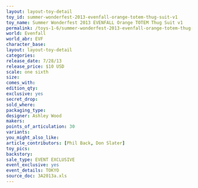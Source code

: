 ```yaml
---
layout: layout-toy-detail 
toy_id: summer-wonderfest-2013-evenfall-orange-totem-thug-suit-v1
toy_name: Summer Wonderfest 2013 EVENFALL Orange TOTEM Thug Suit v1
permalink: /toys-1-6/summer-wonderfest-2013-evenfall-orange-totem-thug-suit-v1.html
world: Evenfall
world_abr: EVF
character_base: 
layout: layout-toy-detail
categories: 
release_date: 7/28/13
release_price: $10 USD
scale: one sixth
size: 
comes_with: 
edition_qty: 
exclusive: yes
secret_drop: 
sold_where: 
packaging_type: 
designer: Ashley Wood
makers: 
points_of_articulation: 30
variants: 
you_might_also_like: 
article_contributors: [Phil Back, Don Slater]
toy_pics: 
backstory: 
sale_type: EVENT EXCLUSIVE
event_exclusive: yes
event_details: TOKYO
source_doc: 3A2013a.xls
---
```

